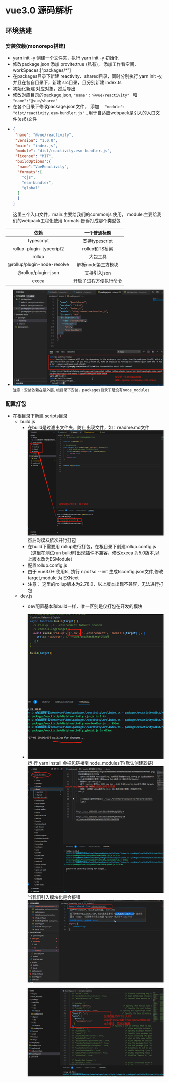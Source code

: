 # vue3.0 源码解析

## 环境搭建
### 安装依赖(monorepo搭建)
  - yarn init -y 创建一个文件夹，执行 yarn init -y 初始化
  - 修改package.json 添加 provite:true (私有)， 添加工作看空间， workSpaces:["packages/*"]
  - 在packages目录下新建 reactivity、shared目录，同时分别执行 yarn init -y,并且在各自目录下，新建 src目录，且分别新建 index.ts
  - 初始化新建 对应对象，然后导出
  - 修改对应目录的package.json, `"name"："@vue/reactivity" ` 和 `"name":"@vue/shared"`
  - 在各个目录下修改package.json文件， 添加 `  "module": "dist/reactivity.esm-bundler.js",`,用于自适应webpack是引入的入口文件(es6)文件
  - ```json
    {
     "name": "@vue/reactivity",
     "version": "1.0.0",
     "main": "index.js",
     "module": "dist/reactivity.esm-bundler.js",
     "license": "MIT",
     "buildOptions":{
      "name":"VueReactivity",
      "formats":[
        "cjs",
        "esm-bundler",
        "global"
      ]
      }
    }
    ```
    这里三个入口文件，main:主要给我们的commonjs 使用， module:主要给我们的webpack工程化使用 formats:告诉打成那个类型包

  |    依赖     | 一个普通标题 | 
  | :------:   | :------: | 
  | typescript | 支持typescript | 
  | rollup-plugin-typecript2 |rollup和TS桥梁 |
  | rollup     | 大包工具 | 
  | @rollup/plugin-node-resolve | 解析node第三方模块 | 
  | @rollup/plugin-json | 支持引入json | 
  | execa | 开启子进程方便执行命令 | 

  - ![安装依赖时可能报错](../images/1.jpg)
  `注意：安装依赖在最外层,根目录下安装，packages目录下是没有node_modules`

  ### 配置打包
  - 在根目录下新建 scripts目录
    - build.js
      - 在build是过滤出文件夹，防止出现文件，如：readme.md文件
      ![过滤出文件夹](../images/2.png)
      然后对模块依次并行打包
      - 在build下需要用 rollup进行打包，在根目录下创建rollup.config.js（这里在测试run build时出现插件不兼容，修改execa 为5.0版本,以上版本改为ESModule）
      - 配置rollup.config.js
      - 由于 vue3.0+ 使用ts, 执行 npx tsc --init 生成tsconfig.json文件,修改 target,module 为 EXNext
      - 注意： 这里的rollup版本为2.78.0，以上版本出现不兼容，无法进行打包
    - dev.js
      - dev配置基本和build一样，唯一区别是仅打包在开发的模块
      - 
         ![启动dev监听文件变动](../images/%E5%90%AF%E5%8A%A8dev%E7%8E%AF%E5%A2%83.jpg)
         运 行 yarn install 会把包链接到node_modules下(默认创建软链)
         ![](../images/%E8%BF%90%E8%A1%8Cbuild%E4%BC%9A%E6%B7%BB%E5%8A%A0packages%E5%8C%85%E5%88%B0node_modules.jpg)
         当我们引入模块化是会报错
         ![](../images//%E9%85%8D%E7%BD%AEmoduleresolution.jpg)
        
         ![](../images/%E6%A8%A1%E5%9D%97%E7%9B%B8%E4%BA%92%E5%BC%95%E7%94%A8%E9%85%8D%E7%BD%AEts.jpg)



  
